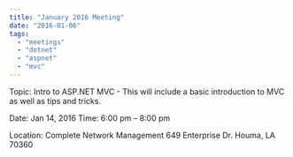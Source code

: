 ```yaml
---
title: "January 2016 Meeting"
date: "2016-01-06"
tags: 
  - "meetings"
  - "dotnet"
  - "aspnet"
  - "mvc"
---
```


Topic: Intro to ASP.NET MVC - This will include a basic introduction to MVC as well as tips and tricks.

Date: Jan 14, 2016 Time: 6:00 pm – 8:00 pm

Location: Complete Network Management 649 Enterprise Dr. Houma, LA 70360
